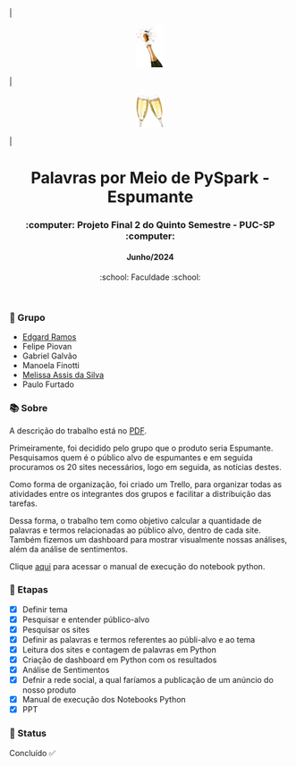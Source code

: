 | <p align="center">
  <img src="https://github.com/maafinotti/palavras_por_meio_de_PySpark/blob/main/espumante.png" width="50">
</p> | <p align="center">
  <img src="https://github.com/maafinotti/palavras_por_meio_de_PySpark/blob/main/tacas.png" width="50">
</p> |

<h1 align="center">Palavras por Meio de PySpark - Espumante</h1>

<h3 align="center">:computer: Projeto Final 2 do Quinto Semestre - PUC-SP :computer: </h3>
<h4 align="center">Junho/2024</h4>
<p align='center'> :school: Faculdade :school: </p>
 
  </br>
  
### :dancers: Grupo
- [Edgard Ramos](https://github.com/Edgefalk)
- Felipe Piovan
- Gabriel Galvão
- Manoela Finotti
- [Melissa Assis da Silva](https://github.com/melassiss)
- Paulo Furtado
  
### :books: Sobre
A descrição do trabalho está no [PDF](https://github.com/maafinotti/palavras_por_meio_de_PySpark/blob/main/ProjetoIntegrador2_CDIA_2024_Vers%C3%A3o_Aluno%20(1).pdf).

Primeiramente, foi decidido pelo grupo que o produto seria Espumante. Pesquisamos quem é o público alvo de espumantes e em seguida procuramos os 20 sites necessários, logo em seguida, as notícias destes.

Como forma de organização, foi criado um Trello, para organizar todas as atividades entre os integrantes dos grupos e facilitar a distribuição das tarefas. 

Dessa forma, o trabalho tem como objetivo calcular a quantidade de palavras e termos relacionadas ao público alvo, dentro de cada site. Também fizemos um dashboard para mostrar visualmente nossas análises, além da análise de sentimentos.

Clique [aqui](https://github.com/maafinotti/palavras_por_meio_de_PySpark/blob/main/Manual%20de%20Orienta%C3%A7%C3%A3o%20para%20Execu%C3%A7%C3%A3o%20do%20Notebook.docx) para acessar o manual de execução do notebook python.

### :bookmark_tabs: Etapas
- [x] Definir tema
- [x] Pesquisar e entender público-alvo
- [x] Pesquisar os sites
- [X] Definir as palavras e termos referentes ao públi-alvo e ao tema
- [x] Leitura dos sites e contagem de palavras em Python
- [x] Criação de dashboard em Python com os resultados
- [x] Análise de Sentimentos
- [x] Defnir a rede social, a qual faríamos a publicação de um anúncio do nosso produto
- [x] Manual de execução dos Notebooks Python
- [x] PPT

### :eyes: Status
Concluído :white_check_mark:
